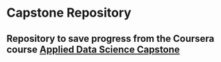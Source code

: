 # Capstone Repository

## Repository to save progress from the Coursera course [Applied Data Science Capstone](https://www.coursera.org/learn/applied-data-science-capstone)

